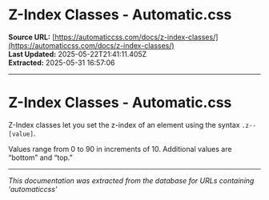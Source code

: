 # Z-Index Classes - Automatic.css

**Source URL:** [https://automaticcss.com/docs/z-index-classes/](https://automaticcss.com/docs/z-index-classes/)  
**Last Updated:** 2025-05-22T21:41:11.405Z  
**Extracted:** 2025-05-31 16:57:06

---

# Z-Index Classes - Automatic.css

Z-Index classes let you set the z-index of an element using the syntax `.z--[value]`.

Values range from 0 to 90 in increments of 10. Additional values are “bottom” and “top.”

---

*This documentation was extracted from the database for URLs containing 'automaticcss'*
